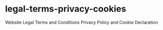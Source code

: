 # legal-terms-privacy-cookies
Website Legal Terms and Conditions Privacy Policy and Cookie Declaration

